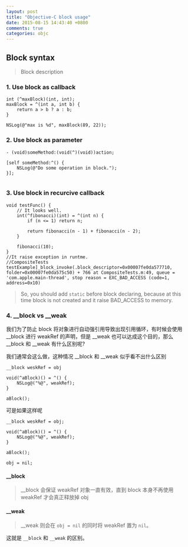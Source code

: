 ```yaml
---
layout: post
title: "Objective-C block usage"
date: 2015-08-15 14:43:40 +0800
comments: true
categories: objc
---
```


## Block syntax

> Block description

### 1. Use block as callback

```
int (^maxBlock)(int, int);
maxBlock = ^(int a, int b) {
	return a > b ? a : b;
}

NSLog(@"max is %d", maxBlock(89, 22));

```

### 2. Use block as parameter
```
- (void)someMethod:(void(^)(void))action;

[self someMethod:^() {
	NSLog(@"Do some operation in block.");
}];


```
### 3. Use block in recurcive callback

```
void testFunc() {
	// It looks well.
	int(^fibonacci)(int) = ^(int n) {
		if (n <= 1) return n;

		return fibonacci(n - 1) + fibonacci(n - 2);
	}

	fibonacci(10);
}
//It raise exception in runtme.
//CompositeTests testExample]_block_invoke(.block_descriptor=0x00007fe0da577710, folder=0x00007fe0da575c50) + 766 at CompositeTests.m:49, queue = 'com.apple.main-thread', stop reason = EXC_BAD_ACCESS (code=1, address=0x10)

```

> So, you should add `static` before block declaring, because at this time block is not created and it raise BAD_ACCESS to memory.

### 4. __block vs __weak

我们为了防止 block 将对象进行自动强引用导致出现引用循环，有时候会使用 __block 进行 weakRef 的声明，但是  __weak 也可以达成这个目的，那么 __block 和 __weak 有什么区别呢?

我们通常会这么做，这种情况 __block 和 __weak 似乎看不出什么区别
```
__block weskRef = obj

void(^aBlock)() = ^() {
	NSLog@("%@", weakRef);
}

aBlock();

```

可是如果这样呢
```
__block weskRef = obj;

void(^aBlock)() = ^() {
	NSLog@("%@", weakRef);
}

aBlock();

obj = nil;
```
#### __block

> __block 会保证 weakRef 对象一直有效，直到 block 本身不再使用 weakRef 才会真正释放掉 obj

#### __weak

> __weak 则会在 `obj = nil`  的同时将 weakRef 置为 `nil`。

这就是 `__block` 和 `__weak` 的区别。


